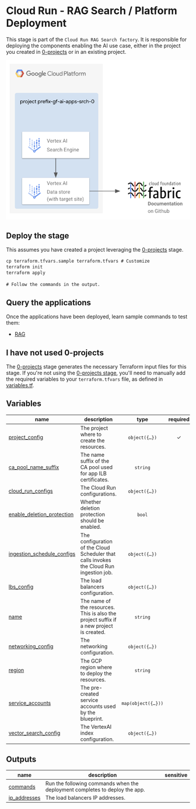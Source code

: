 # Cloud Run - RAG Search / Platform Deployment

This stage is part of the `Cloud Run RAG Search factory`.
It is responsible for deploying the components enabling the AI use case, either in the project you created in [0-projects](../0-projects) or in an existing project.

![Architecture Diagram](../diagram.png)

## Deploy the stage

This assumes you have created a project leveraging the [0-projects](../0-projects) stage.

```shell
cp terraform.tfvars.sample terraform.tfvars # Customize
terraform init
terraform apply

# Follow the commands in the output.
```

## Query the applications

Once the applications have been deployed, learn sample commands to test them:

- [RAG](./apps/rag/frontend/README.md)

## I have not used 0-projects

The [0-projects](../0-projects) stage generates the necessary Terraform input files for this stage. If you're not using the [0-projects stage](../0-projects), you'll need to manually add the required variables to your `terraform.tfvars` file, as defined in [variables.tf](./variables.tf).
<!-- BEGIN TFDOC -->
## Variables

| name | description | type | required | default |
|---|---|:---:|:---:|:---:|
| [project_config](variables.tf#L137) | The project where to create the resources. | <code title="object&#40;&#123;&#10;  id     &#61; string&#10;  number &#61; string&#10;  prefix &#61; string&#10;&#125;&#41;">object&#40;&#123;&#8230;&#125;&#41;</code> | ✓ |  |
| [ca_pool_name_suffix](variables.tf#L18) | The name suffix of the CA pool used for app ILB certificates. | <code>string</code> |  | <code>&#34;ca-pool-0&#34;</code> |
| [cloud_run_configs](variables.tf#L25) | The Cloud Run configurations. | <code title="object&#40;&#123;&#10;  frontend &#61; object&#40;&#123;&#10;    containers &#61; optional&#40;map&#40;any&#41;, &#123;&#10;      frontend &#61; &#123;&#10;        image &#61; &#34;us-docker.pkg.dev&#47;cloudrun&#47;container&#47;hello&#34;&#10;        ports &#61; &#123;&#10;          frontend &#61; &#123;&#10;            container_port &#61; 8080&#10;          &#125;&#10;        &#125;&#10;      &#125;&#10;    &#125;&#41;&#10;    deletion_protection &#61; optional&#40;bool, true&#41;&#10;    ingress             &#61; optional&#40;string, &#34;INGRESS_TRAFFIC_INTERNAL_LOAD_BALANCER&#34;&#41;&#10;    max_instance_count  &#61; optional&#40;number, 3&#41;&#10;    service_invokers    &#61; optional&#40;list&#40;string&#41;, &#91;&#93;&#41;&#10;    vpc_access_egress   &#61; optional&#40;string, &#34;ALL_TRAFFIC&#34;&#41;&#10;    vpc_access_tags     &#61; optional&#40;list&#40;string&#41;, &#91;&#93;&#41;&#10;  &#125;&#41;&#10;  ingestion &#61; object&#40;&#123;&#10;    containers &#61; optional&#40;map&#40;any&#41;, &#123;&#10;      ingestion &#61; &#123;&#10;        image &#61; &#34;us-docker.pkg.dev&#47;cloudrun&#47;container&#47;hello&#34;&#10;      &#125;&#10;    &#125;&#41;&#10;    deletion_protection &#61; optional&#40;bool, true&#41;&#10;    ingress             &#61; optional&#40;string, &#34;INGRESS_TRAFFIC_INTERNAL_ONLY&#34;&#41;&#10;    max_instance_count  &#61; optional&#40;number, 3&#41;&#10;    service_invokers    &#61; optional&#40;list&#40;string&#41;, &#91;&#93;&#41;&#10;    vpc_access_egress   &#61; optional&#40;string, &#34;ALL_TRAFFIC&#34;&#41;&#10;    vpc_access_tags     &#61; optional&#40;list&#40;string&#41;, &#91;&#93;&#41;&#10;  &#125;&#41;&#10;&#125;&#41;">object&#40;&#123;&#8230;&#125;&#41;</code> |  | <code title="&#123;&#10;  frontend  &#61; &#123;&#125;&#10;  ingestion &#61; &#123;&#125;&#10;&#125;">&#123;&#8230;&#125;</code> |
| [enable_deletion_protection](variables.tf#L67) | Whether deletion protection should be enabled. | <code>bool</code> |  | <code>true</code> |
| [ingestion_schedule_configs](variables.tf#L74) | The configuration of the Cloud Scheduler that calls invokes the Cloud Run ingestion job. | <code title="object&#40;&#123;&#10;  attempt_deadline &#61; optional&#40;string, &#34;60s&#34;&#41;&#10;  retry_count      &#61; optional&#40;number, 1&#41;&#10;  schedule         &#61; optional&#40;string, &#34;&#42;&#47;30 &#42; &#42; &#42; &#42;&#34;&#41;&#10;&#125;&#41;">object&#40;&#123;&#8230;&#125;&#41;</code> |  | <code>&#123;&#125;</code> |
| [lbs_config](variables.tf#L85) | The load balancers configuration. | <code title="object&#40;&#123;&#10;  external &#61; optional&#40;object&#40;&#123;&#10;    enable &#61; optional&#40;bool, true&#41;&#10;    ip_address        &#61; optional&#40;string&#41;&#10;    domain            &#61; optional&#40;string, &#34;example.com&#34;&#41;&#10;    allowed_ip_ranges &#61; optional&#40;list&#40;string&#41;, &#91;&#34;0.0.0.0&#47;0&#34;&#93;&#41;&#10;  &#125;&#41;, &#123;&#125;&#41;&#10;  internal &#61; optional&#40;object&#40;&#123;&#10;    enable &#61; optional&#40;bool, false&#41;&#10;    ip_address        &#61; optional&#40;string&#41;&#10;    domain            &#61; optional&#40;string, &#34;example.com&#34;&#41;&#10;    allowed_ip_ranges &#61; optional&#40;list&#40;string&#41;, &#91;&#34;0.0.0.0&#47;0&#34;&#93;&#41;&#10;  &#125;&#41;, &#123;&#125;&#41;&#10;&#125;&#41;">object&#40;&#123;&#8230;&#125;&#41;</code> |  | <code title="&#123;&#10;  external &#61; &#123;&#125;&#10;  internal &#61; &#123;&#125;&#10;&#125;">&#123;&#8230;&#125;</code> |
| [name](variables.tf#L112) | The name of the resources. This is also the project suffix if a new project is created. | <code>string</code> |  | <code>&#34;gf-rrag-search-0&#34;</code> |
| [networking_config](variables.tf#L119) | The networking configuration. | <code title="object&#40;&#123;&#10;  create &#61; optional&#40;bool, true&#41;&#10;  vpc_id &#61; optional&#40;string, &#34;net-0&#34;&#41;&#10;  subnet &#61; optional&#40;object&#40;&#123;&#10;    ip_cidr_range &#61; optional&#40;string, &#34;10.0.0.0&#47;24&#34;&#41;&#10;    name          &#61; optional&#40;string, &#34;sub-0&#34;&#41;&#10;  &#125;&#41;, &#123;&#125;&#41;&#10;  subnet_proxy_only &#61; optional&#40;object&#40;&#123;&#10;    ip_cidr_range &#61; optional&#40;string, &#34;10.20.0.0&#47;24&#34;&#41;&#10;    name          &#61; optional&#40;string, &#34;proxy-only-sub-0&#34;&#41;&#10;  &#125;&#41;, &#123;&#125;&#41;&#10;&#125;&#41;">object&#40;&#123;&#8230;&#125;&#41;</code> |  | <code>&#123;&#125;</code> |
| [region](variables.tf#L147) | The GCP region where to deploy the resources. | <code>string</code> |  | <code>&#34;europe-west1&#34;</code> |
| [service_accounts](variables.tf#L154) | The pre-created service accounts used by the blueprint. | <code title="map&#40;object&#40;&#123;&#10;  email     &#61; string&#10;  iam_email &#61; string&#10;  id        &#61; string&#10;&#125;&#41;&#41;">map&#40;object&#40;&#123;&#8230;&#125;&#41;&#41;</code> |  | <code>&#123;&#125;</code> |
| [vector_search_config](variables.tf#L164) | The VertexAI index configuration. | <code title="object&#40;&#123;&#10;  algorithm_config &#61; optional&#40;object&#40;&#123;&#10;    tree_ah_config &#61; optional&#40;object&#40;&#123;&#10;      leaf_node_embedding_count    &#61; optional&#40;number, 500&#41;&#10;      leaf_nodes_to_search_percent &#61; optional&#40;number, 7&#41;&#10;    &#125;&#41;, &#123;&#125;&#41;&#10;  &#125;&#41;, &#123;&#125;&#41;&#10;  approximate_neighbors_count &#61; optional&#40;number, 150&#41;&#10;  dimensions                  &#61; optional&#40;number, 768&#41;&#10;  distance_measure_type       &#61; optional&#40;string, &#34;DOT_PRODUCT_DISTANCE&#34;&#41;&#10;  index_shard_size            &#61; optional&#40;string, &#34;SHARD_SIZE_SMALL&#34;&#41;&#10;  index_update_method         &#61; optional&#40;string, &#34;STREAM_UPDATE&#34;&#41;&#10;  machine_type &#61; optional&#40;string, &#34;e2-standard-2&#34;&#41;&#10;  max_replica_count &#61; optional&#40;number, 2&#41;&#10;  min_replica_count &#61; optional&#40;number, 2&#41;&#10;&#125;&#41;">object&#40;&#123;&#8230;&#125;&#41;</code> |  | <code>&#123;&#125;</code> |

## Outputs

| name | description | sensitive |
|---|---|:---:|
| [commands](outputs.tf#L34) | Run the following commands when the deployment completes to deploy the app. |  |
| [ip_addresses](outputs.tf#L82) | The load balancers IP addresses. |  |
<!-- END TFDOC -->
